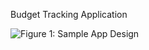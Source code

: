 Budget Tracking Application

![Figure 1: Sample App Design ](https://github.com/ST10443016/IMAD_Budget/assets/161335532/d75ebe0b-5153-4c08-87dc-7069022afa9c)
